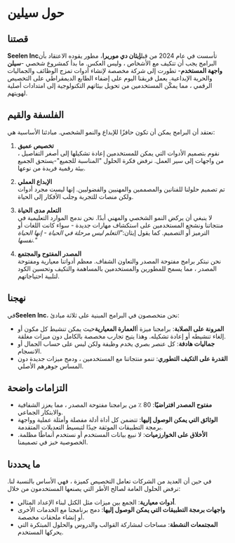 # حول سيلين

## قصتنا

**Seelen Inc**تأسست في عام 2024 من قبل**إيثان دي موريرا**، مطور يقوده الاعتقاد
بأن البرامج يجب أن تتكيف مع الأشخاص ، وليس العكس. ما بدأ كمشروع شخصي -**سيلن
واجهة المستخدم**- تطورت إلى شركة مخصصة لإنشاء أدوات تمزج الوظائف والجماليات
والحرية الإبداعية. يعمل فريقنا اليوم على إضفاء الطابع الديمقراطي على التخصيص
الرقمي ، مما يمكّن المستخدمين من تحويل بيئاتهم التكنولوجية إلى امتدادات أصلية
لهويتهم.

## الفلسفة والقيم

نعتقد أن البرامج يمكن أن تكون حافزًا للإبداع والنمو الشخصي. مبادئنا الأساسية هي:

1. **تخصيص عميق**\
   نقوم بتصميم الأدوات التي يمكن للمستخدمين إعادة تشكيلها إلى أصغر التفاصيل ، من
   واجهات إلى سير العمل. نرفض فكرة الحلول "المناسبة للجميع"-يستحق الجميع بيئة
   رقمية فريدة من نوعها.

2. **الإبداع العملي**\
   تم تصميم حلولنا للفنانين والمصممين والمهنيين والفضوليين. إنها ليست مجرد أدوات
   ولكن منصات للتجربة وجلب الأفكار إلى الحياة.

3. **التعلم مدى الحياة**\
   لا ينبغي أن يركض النمو الشخصي والمهني أبدًا. نحن ندمج الموارد التعليمية في
   منتجاتنا ونشجع المستخدمين على استكشاف مهارات جديدة - سواء كانت اللغات أو
   الترميز أو التصميم. كما يقول إيثان:_"التعلم ليس مرحلة في الحياة - إنها الحياة
   نفسها."_

4. **المصدر المفتوح والمجتمع**\
   نحن نبتكر برامج مفتوحة المصدر والتعاون الشفاف. معظم أدواتنا معيارية ومفتوحة
   المصدر ، مما يسمح للمطورين والمستخدمين بالمساهمة والتكيف وتحسين الكود لتلبية
   احتياجاتهم.

## نهجنا

في**Seelen Inc**، نحن متخصصون في البرامج المبنية على ثلاثة مبادئ:

- **المرونة على الصلابة**: برامجنا ميزة أ**العمارة المعيارية**حيث يمكن تنشيط كل
  مكون أو إلغاء تنشيطه أو إعادة تشكيله. وهذا يتيح تجارب مخصصة بالكامل دون ميزات
  مغلقة.
- **جماليات هادفة**: كل ​​عنصر بصري يخدم وظيفة ولكن ليس على حساب الجمال أو
  الانسجام.
- **القدرة على التكيف التطوري**: تنمو منتجاتنا مع المستخدمين ، ودمج ميزات جديدة
  دون المساس جوهرهم الأصلي.

## التزامات واضحة

- **مفتوح المصدر افتراضيًا**: 80 ٪ من برامجنا مفتوحة المصدر ، مما يعزز الشفافية
  والابتكار الجماعي.
- **الوثائق التي يمكن الوصول إليها**: تتضمن كل أداة أدلة مفصلة وأمثلة عملية
  وواجهة برمجة التطبيقات الموثقة جيدًا لتبسيط التعديلات المتقدمة.
- **الأخلاق على الخوارزميات**: لا نبيع بيانات المستخدم أو نستخدم أنماطًا مظلمة.
  الخصوصية خبز في تصميمنا.

## ما يحددنا

في حين أن العديد من الشركات تعامل التخصيص كميزة ، فهي الأساس بالنسبة لنا. نرفض
الحلول العامة لصالح الأطر التي يصنعها المستخدمون من خلال:

- **أدوات معيارية**: الجمع بين ميزات مثل الكتل لبناء الإعداد المثالي.
- **واجهات برمجة التطبيقات التي يمكن الوصول إليها**: دمج برنامجنا مع الخدمات
  الأخرى أو إنشاء ملحقات مخصصة.
- **المجتمعات النشطة**: مساحات لمشاركة القوالب والدروس والحلول المبتكرة التي
  يحركها المستخدم.
